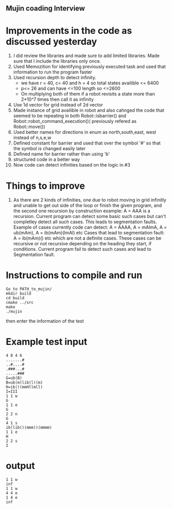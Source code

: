 ## Mujin coading Interview

# Improvements in the code as discussed yesterday
1. I did review the libraries and made sure to add limited libraries. Made sure that I include the libraries only once.
2. Used Memozition for identifying previously executed task and used that information to run the program faster
3. Used recursion depth to detect infinity. 
    * we have r = 40, c= 40 and h = 4 so total states availible <= 6400
    * p<= 26 and can have <=100 length so <=2600
    * On multiplying both of them if a robot revisits a state more than 2*10^7 times then call it as infinity
4. Use 1d vector for grid instead of 2d vector
5. Made instance of grid availible in robot and also cahnged the code that seemed to be repeating in both Robot::isbarrier() and Robot::robot_command_execution()( previously refered as Robot::move())
6. Used better names for directions in enum as north,south,east, west instead of n,s,e,w
7. Defined constant for barrier and used that over the symbol '#' so that the symbol is changed easily later
8. Defined name for barrier rather than using 'b'
9. structured code in a better way
10. Now code can detect infinities based on the logic in #3

# Things to improve
1. As there are 2 kinds of infinities, one due to robot moving in grid infinitly and unable to get out side of the loop or finish the given program, and the second one recursion by construction example: A = AAA is a recursion. Current program can detect some basic such cases but can't completley detect all such cases. This leads to segmentation faults.
Example of cases currently code can detect: A = AAAA, A = mAlmA, A = ub(mAm), A = ib(mAm)(lmAl) etc
Cases that lead to segmentation fault: A = ib(mAm)() etc which are not a definite cases. These cases can be recursive or not recursive depending on the heading they start, if conditions. Current program fail to detect such cases and lead to Segmentation fault. 




# Instructions to compile and run
```
Go to PATH_to_mujin/
mkdir build
cd build
cmake ../src
make
./mujin
```
then enter the information of the test

# Example test input
```
4 8 4 6
.......#
..#....#
.###...#
.....###
G=ub(B)
B=ub(m)lib(l)(m)
H=ib()(mmHllmll)
I=III
1 1 w
G
1 1 e
G
2 2 n
G
4 1 s
ib(lib()(mmm))(mmmm)
1 1 e
H
2 2 s
I
```
#  output
```
1 1 w
inf
1 1 w
4 4 e
1 4 e
inf
```




